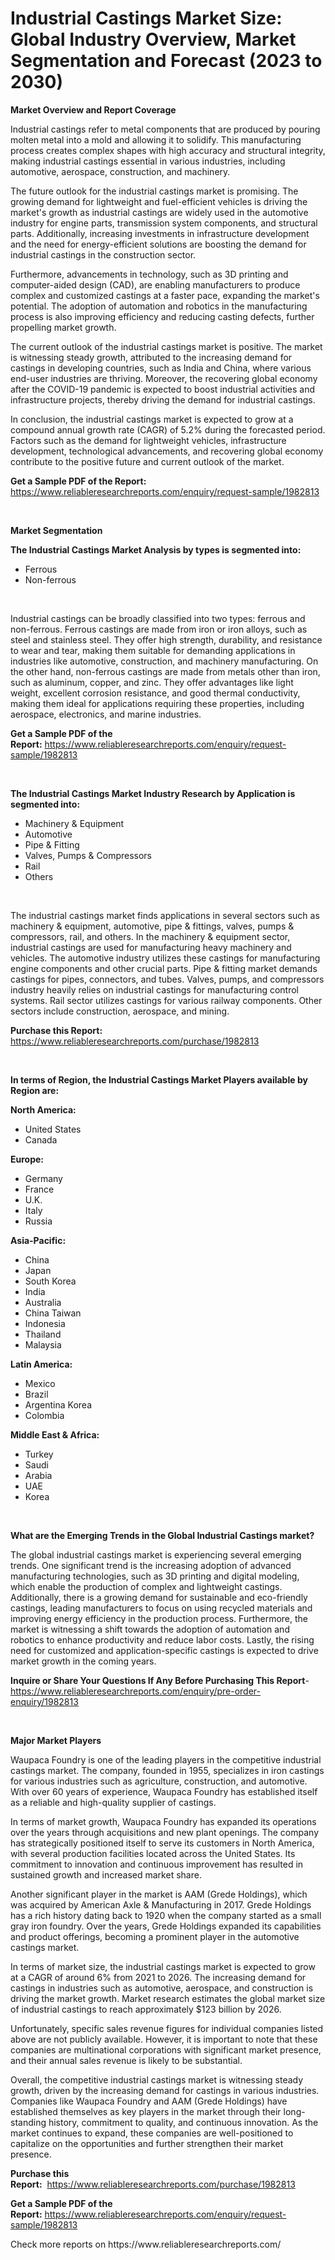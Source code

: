 <p><h1>Industrial Castings Market Size: Global Industry Overview, Market Segmentation and Forecast (2023 to 2030)</h1></p><p><strong>Market Overview and Report Coverage</strong></p>
<p><p>Industrial castings refer to metal components that are produced by pouring molten metal into a mold and allowing it to solidify. This manufacturing process creates complex shapes with high accuracy and structural integrity, making industrial castings essential in various industries, including automotive, aerospace, construction, and machinery.</p><p>The future outlook for the industrial castings market is promising. The growing demand for lightweight and fuel-efficient vehicles is driving the market's growth as industrial castings are widely used in the automotive industry for engine parts, transmission system components, and structural parts. Additionally, increasing investments in infrastructure development and the need for energy-efficient solutions are boosting the demand for industrial castings in the construction sector.</p><p>Furthermore, advancements in technology, such as 3D printing and computer-aided design (CAD), are enabling manufacturers to produce complex and customized castings at a faster pace, expanding the market's potential. The adoption of automation and robotics in the manufacturing process is also improving efficiency and reducing casting defects, further propelling market growth.</p><p>The current outlook of the industrial castings market is positive. The market is witnessing steady growth, attributed to the increasing demand for castings in developing countries, such as India and China, where various end-user industries are thriving. Moreover, the recovering global economy after the COVID-19 pandemic is expected to boost industrial activities and infrastructure projects, thereby driving the demand for industrial castings.</p><p>In conclusion, the industrial castings market is expected to grow at a compound annual growth rate (CAGR) of 5.2% during the forecasted period. Factors such as the demand for lightweight vehicles, infrastructure development, technological advancements, and recovering global economy contribute to the positive future and current outlook of the market.</p></p>
<p><strong>Get a Sample PDF of the Report:</strong> <a href="https://www.reliableresearchreports.com/enquiry/request-sample/1982813">https://www.reliableresearchreports.com/enquiry/request-sample/1982813</a></p>
<p>&nbsp;</p>
<p><strong>Market Segmentation</strong></p>
<p><strong>The Industrial Castings Market Analysis by types is segmented into:</strong></p>
<p><ul><li>Ferrous</li><li>Non-ferrous</li></ul></p>
<p>&nbsp;</p>
<p><p>Industrial castings can be broadly classified into two types: ferrous and non-ferrous. Ferrous castings are made from iron or iron alloys, such as steel and stainless steel. They offer high strength, durability, and resistance to wear and tear, making them suitable for demanding applications in industries like automotive, construction, and machinery manufacturing. On the other hand, non-ferrous castings are made from metals other than iron, such as aluminum, copper, and zinc. They offer advantages like light weight, excellent corrosion resistance, and good thermal conductivity, making them ideal for applications requiring these properties, including aerospace, electronics, and marine industries.</p></p>
<p><strong>Get a Sample PDF of the Report:</strong>&nbsp;<a href="https://www.reliableresearchreports.com/enquiry/request-sample/1982813">https://www.reliableresearchreports.com/enquiry/request-sample/1982813</a></p>
<p>&nbsp;</p>
<p><strong>The Industrial Castings Market Industry Research by Application is segmented into:</strong></p>
<p><ul><li>Machinery & Equipment</li><li>Automotive</li><li>Pipe & Fitting</li><li>Valves, Pumps & Compressors</li><li>Rail</li><li>Others</li></ul></p>
<p>&nbsp;</p>
<p><p>The industrial castings market finds applications in several sectors such as machinery & equipment, automotive, pipe & fittings, valves, pumps & compressors, rail, and others. In the machinery & equipment sector, industrial castings are used for manufacturing heavy machinery and vehicles. The automotive industry utilizes these castings for manufacturing engine components and other crucial parts. Pipe & fitting market demands castings for pipes, connectors, and tubes. Valves, pumps, and compressors industry heavily relies on industrial castings for manufacturing control systems. Rail sector utilizes castings for various railway components. Other sectors include construction, aerospace, and mining.</p></p>
<p><strong>Purchase this Report:</strong>&nbsp; <a href="https://www.reliableresearchreports.com/purchase/1982813">https://www.reliableresearchreports.com/purchase/1982813</a></p>
<p>&nbsp;</p>
<p><strong>In terms of Region, the Industrial Castings Market Players available by Region are:</strong></p>
<p>
    <p> <strong> North America: </strong>
        <ul>
            <li>United States</li>
            <li>Canada</li>
        </ul>
        </p> 
    <p> <strong> Europe: </strong>
        <ul>
            <li>Germany</li>
            <li>France</li>
            <li>U.K.</li>
            <li>Italy</li>
            <li>Russia</li>
        </ul>
        </p> 
    <p> <strong> Asia-Pacific: </strong>
        <ul>
            <li>China</li>
            <li>Japan</li>
            <li>South Korea</li>
            <li>India</li>
            <li>Australia</li>
            <li>China Taiwan</li>
            <li>Indonesia</li>
            <li>Thailand</li>
            <li>Malaysia</li>
        </ul>
        </p> 
    <p> <strong> Latin America: </strong>
        <ul>
            <li>Mexico</li>
            <li>Brazil</li>
            <li>Argentina Korea</li>
            <li>Colombia</li>
        </ul>
        </p> 
    <p> <strong> Middle East & Africa: </strong>
        <ul>
            <li>Turkey</li>
            <li>Saudi</li>
            <li>Arabia</li>
            <li>UAE</li>
            <li>Korea</li>
        </ul>
    </p>
    </p>
<p>&nbsp;</p>
<p><strong>What are the Emerging Trends in the Global Industrial Castings market?</strong></p>
<p><p>The global industrial castings market is experiencing several emerging trends. One significant trend is the increasing adoption of advanced manufacturing technologies, such as 3D printing and digital modeling, which enable the production of complex and lightweight castings. Additionally, there is a growing demand for sustainable and eco-friendly castings, leading manufacturers to focus on using recycled materials and improving energy efficiency in the production process. Furthermore, the market is witnessing a shift towards the adoption of automation and robotics to enhance productivity and reduce labor costs. Lastly, the rising need for customized and application-specific castings is expected to drive market growth in the coming years.</p></p>
<p><strong>Inquire or Share Your Questions If Any Before Purchasing This Report</strong>- <a href="https://www.reliableresearchreports.com/enquiry/pre-order-enquiry/1982813">https://www.reliableresearchreports.com/enquiry/pre-order-enquiry/1982813</a></p>
<p>&nbsp;</p>
<p><strong>Major Market Players</strong></p>
<p><p>Waupaca Foundry is one of the leading players in the competitive industrial castings market. The company, founded in 1955, specializes in iron castings for various industries such as agriculture, construction, and automotive. With over 60 years of experience, Waupaca Foundry has established itself as a reliable and high-quality supplier of castings.</p><p>In terms of market growth, Waupaca Foundry has expanded its operations over the years through acquisitions and new plant openings. The company has strategically positioned itself to serve its customers in North America, with several production facilities located across the United States. Its commitment to innovation and continuous improvement has resulted in sustained growth and increased market share.</p><p>Another significant player in the market is AAM (Grede Holdings), which was acquired by American Axle & Manufacturing in 2017. Grede Holdings has a rich history dating back to 1920 when the company started as a small gray iron foundry. Over the years, Grede Holdings expanded its capabilities and product offerings, becoming a prominent player in the automotive castings market.</p><p>In terms of market size, the industrial castings market is expected to grow at a CAGR of around 6% from 2021 to 2026. The increasing demand for castings in industries such as automotive, aerospace, and construction is driving the market growth. Market research estimates the global market size of industrial castings to reach approximately $123 billion by 2026.</p><p>Unfortunately, specific sales revenue figures for individual companies listed above are not publicly available. However, it is important to note that these companies are multinational corporations with significant market presence, and their annual sales revenue is likely to be substantial.</p><p>Overall, the competitive industrial castings market is witnessing steady growth, driven by the increasing demand for castings in various industries. Companies like Waupaca Foundry and AAM (Grede Holdings) have established themselves as key players in the market through their long-standing history, commitment to quality, and continuous innovation. As the market continues to expand, these companies are well-positioned to capitalize on the opportunities and further strengthen their market presence.</p></p>
<p><strong>Purchase this Report:</strong>&nbsp;&nbsp;<a href="https://www.reliableresearchreports.com/purchase/1982813">https://www.reliableresearchreports.com/purchase/1982813</a></p>
<p></p>
<p><strong>Get a Sample PDF of the Report:</strong>&nbsp;<a href="https://www.reliableresearchreports.com/enquiry/request-sample/1982813">https://www.reliableresearchreports.com/enquiry/request-sample/1982813</a></p>
<p>Check more reports on https://www.reliableresearchreports.com/</p>